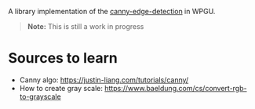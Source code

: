 A library implementation of the [canny-edge-detection] in WPGU.

> **Note:** This is still a work in progress

# Sources to learn

- Canny algo: https://justin-liang.com/tutorials/canny/
- How to create gray scale: https://www.baeldung.com/cs/convert-rgb-to-grayscale

[canny-edge-detection]: https://en.wikipedia.org/wiki/Canny_edge_detector
